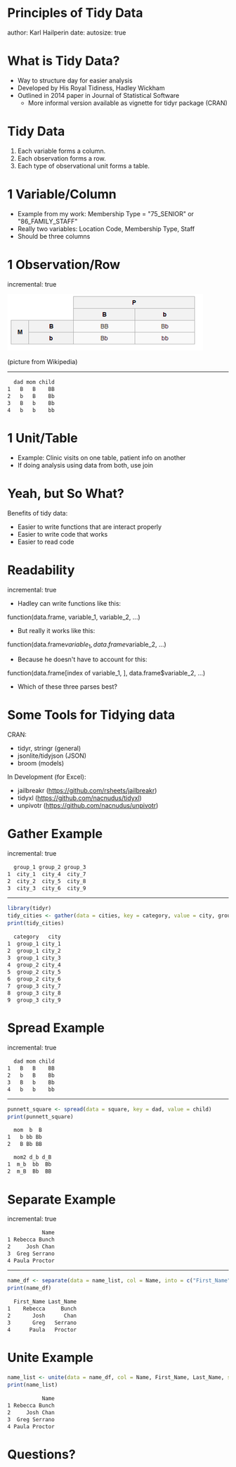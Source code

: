 Principles of Tidy Data
========================================================
author: Karl Hailperin
date: 
autosize: true

What is Tidy Data?
========================================================

- Way to structure day for easier analysis
- Developed by His Royal Tidiness, Hadley Wickham
- Outlined in 2014 paper in Journal of Statistical Software
  - More informal version available as vignette for tidyr package (CRAN)
  
Tidy Data 
========================================================

1. Each variable forms a column.
2. Each observation forms a row.
3. Each type of observational unit forms a table.

1 Variable/Column
========================================================

- Example from my work: Membership Type = "75_SENIOR" or "86_FAMILY_STAFF"
- Really two variables: Location Code, Membership Type, Staff
- Should be three columns

1 Observation/Row
========================================================
incremental: true

![Punnett Square](Punnett_Square.png)

(picture from Wikipedia)
***

```
  dad mom child
1   B   B    BB
2   b   B    Bb
3   B   b    Bb
4   b   b    bb
```

1 Unit/Table
========================================================

- Example: Clinic visits on one table, patient info on another
- If doing analysis using data from both, use join

Yeah, but So What?
========================================================

Benefits of tidy data:
- Easier to write functions that are interact properly 
- Easier to write code that works
- Easier to read code 

Readability
========================================================
incremental: true

- Hadley can write functions like this:

function(data.frame, variable_1, variable_2, ...)

- But really it works like this:

function(data.frame$variable_1, data.frame$variable_2, ...)

- Because he doesn't have to account for this:

function(data.frame[index of variable_1, ], data.frame$variable_2, ...)

- Which of these three parses best?

Some Tools for Tidying data
========================================================

CRAN:

- tidyr, stringr (general)
- jsonlite/tidyjson (JSON)
- broom (models)

In Development (for Excel):
- jailbreakr (https://github.com/rsheets/jailbreakr)
- tidyxl (https://github.com/nacnudus/tidyxl)
- unpivotr (https://github.com/nacnudus/unpivotr)

Gather Example
========================================================
incremental: true


```
  group_1 group_2 group_3
1  city_1  city_4  city_7
2  city_2  city_5  city_8
3  city_3  city_6  city_9
```
***

```r
library(tidyr)
tidy_cities <- gather(data = cities, key = category, value = city, group_1:group_3)
print(tidy_cities)
```

```
  category   city
1  group_1 city_1
2  group_1 city_2
3  group_1 city_3
4  group_2 city_4
5  group_2 city_5
6  group_2 city_6
7  group_3 city_7
8  group_3 city_8
9  group_3 city_9
```

Spread Example
========================================================
incremental: true

```
  dad mom child
1   B   B    BB
2   b   B    Bb
3   B   b    Bb
4   b   b    bb
```
***

```r
punnett_square <- spread(data = square, key = dad, value = child)
print(punnett_square)
```

```
  mom  b  B
1   b bb Bb
2   B Bb BB
```


```
  mom2 d_b d_B
1  m_b  bb  Bb
2  m_B  Bb  BB
```

Separate Example
========================================================
incremental: true

```
           Name
1 Rebecca Bunch
2     Josh Chan
3  Greg Serrano
4 Paula Proctor
```
***

```r
name_df <- separate(data = name_list, col = Name, into = c("First_Name", "Last_Name"), sep = " ")
print(name_df)
```

```
  First_Name Last_Name
1    Rebecca     Bunch
2       Josh      Chan
3       Greg   Serrano
4      Paula   Proctor
```

Unite Example
========================================================


```r
name_list <- unite(data = name_df, col = Name, First_Name, Last_Name, sep = " ")
print(name_list)
```

```
           Name
1 Rebecca Bunch
2     Josh Chan
3  Greg Serrano
4 Paula Proctor
```

Questions?
========================================================
